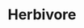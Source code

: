 ---
title: Herbivore
permalink: /Herbivore
type: Class
subclass-of: /DietType
enumeration-member: true
subclass-chain:
  - https://schema.org/Thing
  - https://schema.org/Intangible
  - https://schema.org/Enumeration
class-comment: The herbivore diet.
---